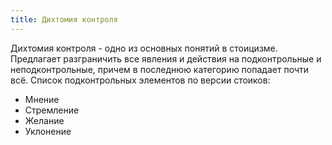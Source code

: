 ```yaml
---
title: Дихтомия контроля
---
```


Дихтомия контроля - одно из основных понятий в стоицизме. Предлагает разграничить все явления и действия на подконтрольные и неподконтрольные, причем в последнюю категорию попадает почти всё. 
Список подконтрольных элементов по версии стоиков:
* Mнение
* Стремление
* Желание
* Уклонение
